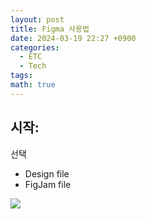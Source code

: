```yaml
---
layout: post
title: Figma 사용법
date: 2024-03-19 22:27 +0900
categories:
  - ETC
  - Tech
tags: 
math: true
---
```

## 시작:

선택
- Design file
- FigJam file


![](https://lh7-us.googleusercontent.com/q3QrgAC7vd5pLqrx-BIzcsqErTOWr2jWJpocEwEbU_WmrpVhGQVeWsnh8LnxHRlNE_siX5k-gWxCdPPCEBRXRNTfB4x14DPQEU9vMe5BA_GjIIhBa4WFAXR0UAu255Etb3Sxaaeag6qq8SREujo2reuviQ=s2048)
